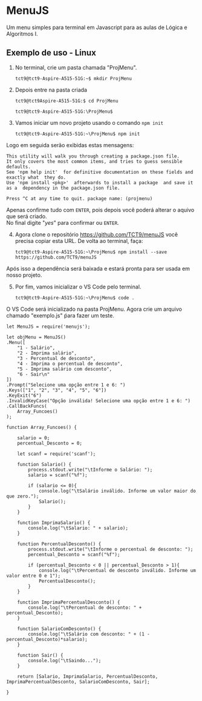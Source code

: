 
# MenuJS

Um menu simples para terminal em Javascript para as aulas de Lógica e Algoritmos I.

## Exemplo de uso - Linux

1) No terminal, crie um pasta chamada "ProjMenu".

    `tct9@tct9-Aspire-A515-51G:~$ mkdir ProjMenu`

2) Depois entre na pasta criada

    `tct9@tct9Aspire-A515-51G:$ cd ProjMenu`

    `tct9@tct9-Aspire-A515-51G:\ProjMenu$`

3) Vamos iniciar um novo projeto usando o comando `npm init` 

    `tct9@tct9-Aspire-A515-51G:~\ProjMenu$ npm init`

Logo em seguida serão exibidas estas mensagens: 

    This utility will walk you through creating a package.json file.  
    It only covers the most common items, and tries to guess sensible defaults.  
    See 'npm help init'  for definitive documentation on these fields and exactly what  they do.    
    Use 'npm install <pkg>'  afterwards to install a package  and save it as a  dependency in the package.json file.  
    
    Press ^C at any time to quit. package name: (projmenu)  

Apenas confirme tudo com `ENTER`, pois depois você poderá alterar o aquivo que será criado.  
No final digite "*yes*" para confirmar ou `ENTER`.  

4) Agora clone o repositório  https://github.com/TCT9/menuJS  você precisa copiar esta URL.  De volta ao terminal, faça:  

    `tct9@tct9-Aspire-A515-51G:~\ProjMenu$ npm install --save  https://github.com/TCT9/menuJS`

Após isso a dependência será baixada e estará pronta para ser usada em nosso projeto.  

5) Por fim, vamos inicializar o VS Code pelo terminal.  

    `tct9@tct9-Aspire-A515-51G:~\ProjMenu$ code .`

O VS Code será inicializado na pasta ProjMenu. Agora crie um arquivo chamado "exemplo.js" ṕara fazer um teste.

    let MenuJS = require('menujs');

    let objMenu = MenuJS()
    .Menu([
        "1 - Salário",
        "2 - Imprima salário",
        "3 - Percentual de desconto",
        "4 - Imprima o percentual de desconto",
        "5 - Imprima salário com desconto",
        "6 - Sair\n"
    ])
    .Prompt("Selecione uma opção entre 1 e 6: ")
    .Keys(["1", "2", "3", "4", "5", "6"])
    .KeyExit("6")
    .InvalidKeyCase("Opção inválida! Selecione uma opção entre 1 e 6: ")
    .CallBackFuncs(
        Array_Funcoes()
    );

    function Array_Funcoes() {

        salario = 0;
        percentual_Desconto = 0;
    
        let scanf = require('scanf');

        function Salario() {
            process.stdout.write("\tInforme o Salário: ");
            salario = scanf("%f");

            if (salario <= 0){
                console.log("\tSalário inválido. Informe um valor maior do que zero.");
                Salario();
            }
        }

        function ImprimaSalario() {
            console.log("\tSalario: " + salario);
        }

        function PercentualDesconto() {
            process.stdout.write("\tInforme o percentual de desconto: ");
            percentual_Desconto = scanf("%f");
        
            if (percentual_Desconto < 0 || percentual_Desconto > 1){
                console.log("\tPercentual de desconto inválido. Informe um valor entre 0 e 1");
                PercentualDesconto();
            }
        }

        function ImprimaPercentualDesconto() {
            console.log("\tPercentual de desconto: " + percentual_Desconto);
        }

        function SalarioComDesconto() {
            console.log("\tSalário com desconto: " + (1 - percentual_Desconto)*salario);
        }

        function Sair() {
            console.log("\tSaindo...");
        }

        return [Salario, ImprimaSalario, PercentualDesconto, ImprimaPercentualDesconto, SalarioComDesconto, Sair];

    }
